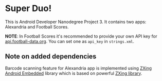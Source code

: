 # Super Duo!
This is Android Developer Nanodegree Project 3. It contains two apps: Alexandria and Football Scores.

__NOTE__: In Football Scores it's recommended to provide your own API key for 
[api.football-data.org](http://api.football-data.org/alpha/fixtures). 
You can set one as `api_key` in `strings.xml`.

## Note on added dependencies
Barcode scanning feature for Alexandria app is implemented using 
[ZXing Android Embedded](https://github.com/journeyapps/zxing-android-embedded) 
library which is based on powerful [ZXing library](https://github.com/zxing/zxing).
